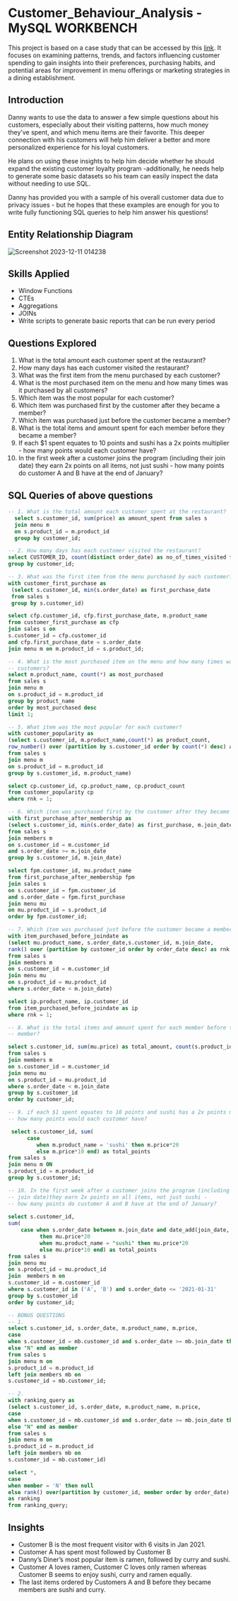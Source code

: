 # Customer_Behaviour_Analysis - MySQL WORKBENCH

This project is based on a case study that can be accessed by this [link](https://8weeksqlchallenge.com/case-study-1/). It focuses on examining patterns, trends, and factors influencing customer spending to gain insights into their preferences, purchasing habits, and potential areas for improvement in menu offerings or marketing strategies in a dining establishment.

## Introduction

Danny wants to use the data to answer a few simple questions about his customers, especially about their visiting patterns, how much money they’ve spent, and which menu items are their favorite. This deeper connection with his customers will help him deliver a better and more personalized experience for his loyal customers.

He plans on using these insights to help him decide whether he should expand the existing customer loyalty program -additionally, he needs help to generate some basic datasets so his team can easily inspect the data without needing to use SQL.

Danny has provided you with a sample of his overall customer data due to privacy issues - but he hopes that these examples are enough for you to write fully functioning SQL queries to help him answer his questions!

## Entity Relationship Diagram

![Screenshot 2023-12-11 014238](https://github.com/hardika001/Customer_Behaviour_Analysis/assets/141905140/269088c9-bff2-4ea8-97db-2d86bd149153)

## Skills Applied

- Window Functions
- CTEs
- Aggregations
- JOINs
- Write scripts to generate basic reports that can be run every period

## Questions Explored

1. What is the total amount each customer spent at the restaurant?
2. How many days has each customer visited the restaurant?
3. What was the first item from the menu purchased by each customer?
4. What is the most purchased item on the menu and how many times was it purchased by all customers?
5. Which item was the most popular for each customer?
6. Which item was purchased first by the customer after they became a member?
7. Which item was purchased just before the customer became a member?
8. What is the total items and amount spent for each member before they became a member?
9. If each $1 spent equates to 10 points and sushi has a 2x points multiplier - how many points would each customer have?
10. In the first week after a customer joins the program (including their join date) they earn 2x points on all items, not just sushi - how many points do customer A and B have at the end of January?

## SQL Queries of above questions

```sql
-- 1. What is the total amount each customer spent at the restaurant?
  select s.customer_id, sum(price) as amount_spent from sales s
  join menu m 
  on s.product_id = m.product_id
  group by customer_id;
```


```sql
-- 2. How many days has each customer visited the restaurant?
select CUSTOMER_ID, count(distinct order_date) as no_of_times_visited from sales
group by customer_id;
```


```sql
-- 3. What was the first item from the menu purchased by each customer?
with customer_first_purchase as 
 (select s.customer_id, min(s.order_date) as first_purchase_date
 from sales s
 group by s.customer_id)

select cfp.customer_id, cfp.first_purchase_date, m.product_name
from customer_first_purchase as cfp
join sales s on 
s.customer_id = cfp.customer_id
and cfp.first_purchase_date = s.order_date
join menu m on m.product_id = s.product_id;
```


```sql
-- 4. What is the most purchased item on the menu and how many times was it purchased by all
-- customers?
select m.product_name, count(*) as most_purchased
from sales s
join menu m 
on s.product_id = m.product_id
group by product_name
order by most_purchased desc
limit 1;
```


```sql
-- 5. What item was the most popular for each customer?
with customer_popularity as 
(select s.customer_id, m.product_name,count(*) as product_count,
row_number() over (partition by s.customer_id order by count(*) desc) as rnk
from sales s 
join menu m
on s.product_id = m.product_id
group by s.customer_id, m.product_name)

select cp.customer_id, cp.product_name, cp.product_count
from customer_popularity cp
where rnk = 1;
```


```sql
-- 6. Which item was purchased first by the customer after they became a member?
with first_purchase_after_membership as
(select s.customer_id, min(s.order_date) as first_purchase, m.join_date
from sales s 
join members m
on s.customer_id = m.customer_id
and s.order_date >= m.join_date
group by s.customer_id, m.join_date)

select fpm.customer_id, mu.product_name
from first_purchase_after_membership fpm
join sales s 
on s.customer_id = fpm.customer_id
and s.order_date = fpm.first_purchase
join menu mu
on mu.product_id = s.product_id
order by fpm.customer_id;
```


```sql
-- 7. Which item was purchased just before the customer became a member?
with item_purchased_before_joindate as
(select mu.product_name, s.order_date,s.customer_id, m.join_date,
rank() over (partition by customer_id order by order_date desc) as rnk
from sales s
join members m 
on s.customer_id = m.customer_id
join menu mu
on s.product_id = mu.product_id
where s.order_date < m.join_date)

select ip.product_name, ip.customer_id
from item_purchased_before_joindate as ip
where rnk = 1;
```


```sql
-- 8. What is the total items and amount spent for each member before they became a 
-- member?

select s.customer_id, sum(mu.price) as total_amount, count(s.product_id) as total_items
from sales s
join members m 
on s.customer_id = m.customer_id
join menu mu
on s.product_id = mu.product_id
where s.order_date < m.join_date
group by s.customer_id
order by customer_id;
```



```sql
-- 9. if each $1 spent equates to 10 points and sushi has a 2x points multiplier-
-- how many points would each customer have?

 select s.customer_id, sum(
      case
         when m.product_name = 'sushi' then m.price*20
         else m.price*10 end) as total_points
from sales s 
join menu m ON 
s.product_id = m.product_id
group by s.customer_id;
```

```sql
-- 10. In the first week after a customer joins the program (including their 
-- join date)they earn 2x points on all items, not just sushi - 
-- how many points do customer A and B have at the end of January?
  
select s.customer_id,
sum(
    case when s.order_date between m.join_date and date_add(join_date, interval 7 day)
          then mu.price*20
          when mu.product_name = "sushi" then mu.price*20
          else mu.price*10 end) as total_points
from sales s 
join menu mu 
on s.product_id = mu.product_id
join  members m on 
s.customer_id = m.customer_id
where s.customer_id in ('A', 'B') and s.order_date <= '2021-01-31'
group by s.customer_id
order by customer_id;
```


```sql
-- BONUS QUESTIONS
-- 1.
select s.customer_id, s.order_date, m.product_name, m.price,
case
when s.customer_id = mb.customer_id and s.order_date >= mb.join_date then "Y"
else "N" end as member
from sales s 
join menu m on
s.product_id = m.product_id
left join members mb on 
s.customer_id = mb.customer_id;
```


```sql
-- 2. 
with ranking_query as 
(select s.customer_id, s.order_date, m.product_name, m.price,
case
when s.customer_id = mb.customer_id and s.order_date >= mb.join_date then "Y"
else "N" end as member
from sales s 
join menu m on
s.product_id = m.product_id
left join members mb on 
s.customer_id = mb.customer_id)

select *,
case
when member = 'N' then null
else rank() over(partition by customer_id, member order by order_date) end
as ranking
from ranking_query;
```


## Insights

- Customer B is the most frequent visitor with 6 visits in Jan 2021.
- Customer A has spent most followed by Customer B
- Danny’s Diner’s most popular item is ramen, followed by curry and sushi.
- Customer A loves ramen, Customer C loves only ramen whereas Customer B seems to enjoy sushi, curry and ramen equally.
- The last items ordered by Customers A and B before they became members are sushi and curry.
  
